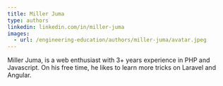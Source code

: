 ```yaml
---
title: Miller Juma
type: authors
linkedin: linkedin.com/in/miller-juma
images:
  - url: /engineering-education/authors/miller-juma/avatar.jpeg 
---
```

Miller Juma, is a web enthusiast with 3+ years experience in PHP and Javascript. On his free time, he likes to learn more tricks on Laravel and Angular.